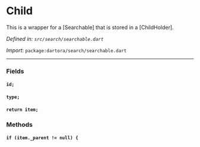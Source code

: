 # Child

This is a wrapper for a [Searchable] that is stored in a [ChildHolder].

_Defined in: `src/search/searchable.dart`_

_Import_: `package:dartora/search/searchable.dart`

---


### Fields

#### `id;`



#### `type;`



#### `return item;`





### Methods

#### `if (item._parent != null) {`


